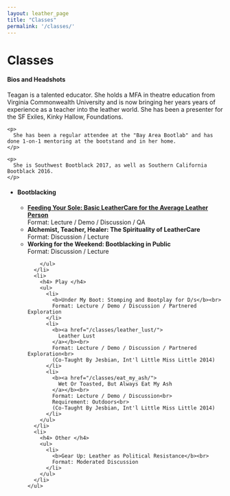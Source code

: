 ```yaml
---
layout: leather_page
title: "Classes"
permalink: '/classes/'
---
```

# Classes

<div class="row headroom">
  <div class="col-sm-6">
    <h4> Bios and Headshots </h4>
    <p>
      Teagan is a talented educator. She holds a MFA in theatre education from Virginia Commonwealth University and is now bringing her years years of experience as a teacher into the leather world. She has been a presenter for the SF Exiles, Kinky Hallow, Foundations.
    </p>

    <p>
      She has been a regular attendee at the "Bay Area Bootlab" and has done 1-on-1 mentoring at the bootstand and in her home.
    </p>

    <p>
      She is Southwest Bootblack 2017, as well as Southern California Bootblack 2016.
    </p>
  </div>
  <div class="col-sm-6">
    <ul>
      <li>
        <h4> Bootblacking </h4>
        <ul>
          <li>
            <a href="/classes/feeding_your_soul/">
              <b>Feeding Your Sole: Basic LeatherCare for the Average Leather Person</b><br>
            </a>
            Format: Lecture / Demo / Discussion / QA
          </li>
          <li>
            <b>Alchemist, Teacher, Healer: The Spirituality of LeatherCare</b><br>
            Format: Discussion / Lecture
          </li>
          <li>
            <b>Working for the Weekend: Bootblacking in Public </b> <br>
            Format: Discussion / Lecture
          </li>

        </ul>
      </li>
      <li>
        <h4> Play </h4>
        <ul>
          <li>
            <b>Under My Boot: Stomping and Bootplay for D/s</b><br>
            Format: Lecture / Demo / Discussion / Partnered Exploration
          </li>
          <li>
            <b><a href="/classes/leather_lust/">
              Leather Lust
            </a></b><br>
            Format: Lecture / Demo / Discussion / Partnered Exploration<br>
            (Co-Taught By Jesbian, Int'l Little Miss Little 2014)
          </li>
          <li>
            <b><a href="/classes/eat_my_ash/">
              Wet Or Toasted, But Always Eat My Ash
            </a></b><br>
            Format: Lecture / Demo / Discussion<br>
            Requirement: Outdoors<br>
            (Co-Taught By Jesbian, Int'l Little Miss Little 2014)
          </li>
        </ul>
      </li>
      <li>
        <h4> Other </h4>
        <ul>
          <li>
            <b>Gear Up: Leather as Political Resistance</b><br>
            Format: Moderated Discussion
          </li>
        </ul>
      </li>
    </ul>
  </div>
</div>
